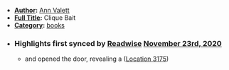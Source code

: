 - **[Author](<Author.md>):** [Ann Valett](<Ann Valett.md>)
- **[Full Title](<Full Title.md>):** Clique Bait
- **[Category](<Category.md>):** [books](<books.md>)
- ### Highlights first synced by [Readwise](<Readwise.md>) [November 23rd, 2020](<November 23rd, 2020.md>)
    - and opened the door, revealing a ([Location 3175](https://readwise.io/to_kindle?action=open&asin=B07VT2Y5CR&location=3175))
